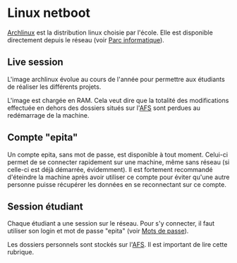 # Linux netboot

[Archlinux](https://www.archlinux.org/) est la distribution linux choisie par
l'école. Elle est disponible directement depuis le réseau (voir [Parc
informatique](pie.md)).

## Live session

L'image archlinux évolue au cours de l'année pour permettre aux étudiants de
réaliser les différents projets.

L'image est chargée en RAM. Cela veut dire que la totalité des modifications
effectuée en dehors des dossiers situés sur l'[AFS](afs.md) sont perdues au
redémarrage de la machine.

## Compte "epita"

Un compte epita, sans mot de passe, est disponible à tout moment. Celui-ci
permet de se connecter rapidement sur une machine, même sans réseau (si
celle-ci est déjà démarrée, évidemment). Il est fortement recommandé
d'éteindre la machine après avoir utiliser ce compte pour éviter qu'une
autre personne puisse récupérer les données en se reconnectant sur ce
compte.

## Session étudiant

Chaque étudiant a une session sur le réseau. Pour s'y connecter, il faut
utiliser son login et mot de passe "epita" (voir [Mots de passe](passwords.md)).

Les dossiers personnels sont stockés sur l'[AFS](afs.md). Il est important de
lire cette rubrique.
